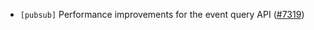 - `[pubsub]` Performance improvements for the event query API
  ([#7319](https://github.com/tendermint/tendermint/issues/7319))